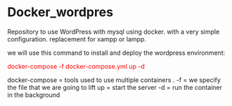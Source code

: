 # Docker_wordpres
Repository to use WordPress with mysql using docker. with a very simple configuration. replacement for xampp or lampp. 


we will use this command to install and deploy the wordpress environment:
    
<span style="color:red">docker-compose -f docker-compose.yml up -d</span>


docker-compose = tools used to use multiple containers .
-f = we specify the file that we are going to lift
 up = start the server 
-d = run the container in the background
